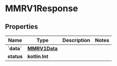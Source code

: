 
# MMRV1Response

## Properties
| Name | Type | Description | Notes |
| ------------ | ------------- | ------------- | ------------- |
| **&#x60;data&#x60;** | [**MMRV1Data**](MMRV1Data.md) |  |  |
| **status** | **kotlin.Int** |  |  |



